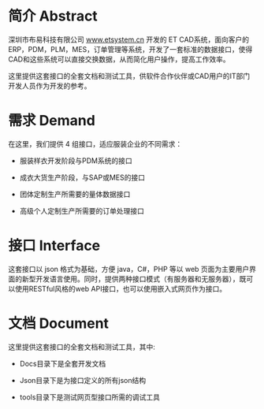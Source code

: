 # 简介 Abstract

  深圳市布易科技有限公司 www.etsystem.cn  开发的 ET CAD系统，面向客户的 ERP，PDM，PLM，MES，订单管理等系统，开发了一套标准的数据接口，使得CAD和这些系统可以直接交换数据，从而简化用户操作，提高工作效率。
  
  这里提供这套接口的全套文档和测试工具，供软件合作伙伴或CAD用户的IT部门开发人员作为开发的参考。

# 需求 Demand

在这里，我们提供 4 组接口，适应服装企业的不同需求：

- 服装样衣开发阶段与PDM系统的接口

- 成衣大货生产阶段，与SAP或MES的接口

- 团体定制生产所需要的量体数据接口

- 高级个人定制生产所需要的订单处理接口

# 接口 Interface
  这套接口以 json 格式为基础，方便 java，C#，PHP 等以 web 页面为主要用户界面的新型开发语言使用。同时，提供两种接口模式（有服务器和无服务器），既可以使用RESTful风格的web API接口，也可以使用嵌入式网页作为接口。

# 文档 Document

这里提供这套接口的全套文档和测试工具，其中:

- Docs目录下是全套开发文档

- Json目录下是为接口定义的所有json结构

- tools目录下是测试网页型接口所需的调试工具

